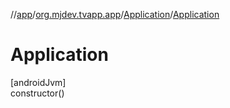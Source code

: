 //[app](../../../index.md)/[org.mjdev.tvapp.app](../index.md)/[Application](index.md)/[Application](-application.md)

# Application

[androidJvm]\
constructor()

